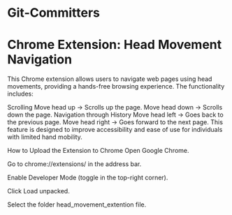 # Git-Committers
# Chrome Extension: Head Movement Navigation
This Chrome extension allows users to navigate web pages using head movements, providing a hands-free browsing experience. The functionality includes:

Scrolling
Move head up → Scrolls up the page.
Move head down → Scrolls down the page.
Navigation through History
Move head left → Goes back to the previous page.
Move head right → Goes forward to the next page.
This feature is designed to improve accessibility and ease of use for individuals with limited hand mobility.

How to Upload the Extension to Chrome
Open Google Chrome.

Go to chrome://extensions/ in the address bar.

Enable Developer Mode (toggle in the top-right corner).

Click Load unpacked.

Select the folder head_movement_extention file.
